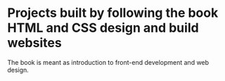 # Projects built by following the book HTML and CSS design and build websites

The book is meant as introduction to front-end development and web design.
